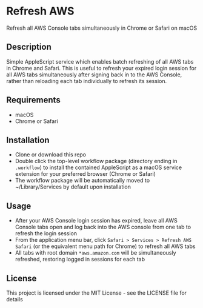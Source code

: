 # Refresh AWS

Refresh all AWS Console tabs simultaneously in Chrome or Safari on macOS

## Description

Simple AppleScript service which enables batch refreshing of all AWS tabs in
Chrome and Safari. This is useful to refresh your expired login session for all
AWS tabs simultaneously after signing back in to the AWS Console, rather than
reloading each tab individually to refresh its session.

## Requirements

* macOS
* Chrome or Safari

## Installation

* Clone or download this repo
* Double click the top-level workflow package (directory ending in `.workflow`)
  to install the contained AppleScript as a macOS service extension for your
  preferred browser (Chrome or Safari)
* The workflow package will be automatically moved to ~/Library/Services by
  default upon installation

## Usage

* After your AWS Console login session has expired, leave all AWS Console tabs
  open and log back into the AWS console from one tab to refresh the login
  session
* From the application menu bar, click `Safari > Services > Refresh AWS Safari`
  (or the equivalent menu path for Chrome) to refresh all AWS tabs
* All tabs with root domain `*aws.amazon.com` will be simultaneously refreshed,
  restoring logged in sessions for each tab

## License

This project is licensed under the MIT License - see the LICENSE file for
details
